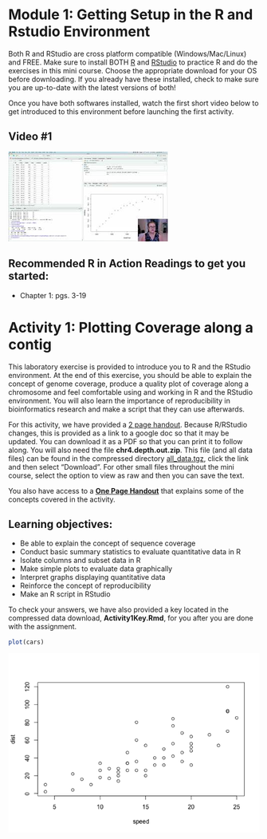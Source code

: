 Module 1: Getting Setup in the R and Rstudio Environment
================

Both R and RStudio are cross platform compatible (Windows/Mac/Linux) and
FREE. Make sure to install BOTH [R](https://www.r-project.org/) and
[RStudio](https://rstudio.com/) to practice R and do the exercises in
this mini course. Choose the appropriate download for your OS before
downloading. If you already have these installed, check to make sure you
are up-to-date with the latest versions of both!

Once you have both softwares installed, watch the first short video
below to get introduced to this environment before launching the first
activity.

## Video #1

[![](../images/mq2.jpg)](https://youtu.be/uNW5dlrXd2w)

## Recommended R in Action Readings to get you started:

-   Chapter 1: pgs. 3-19

# Activity 1: Plotting Coverage along a contig

This laboratory exercise is provided to introduce you to R and the
RStudio environment. At the end of this exercise, you should be able to
explain the concept of genome coverage, produce a quality plot of
coverage along a chromosome and feel comfortable using and working in R
and the RStudio environment. You will also learn the importance of
reproducibility in bioinformatics research and make a script that they
can use afterwards.

For this activity, we have provided a [2 page
handout](https://docs.google.com/document/d/1cjoB1En9wHG8O_UDptQovVQUAdE14chjRca5r2ez-R4/edit?usp=sharing).
Because R/RStudio changes, this is provided as a link to a google doc so
that it may be updated. You can download it as a PDF so that you can
print it to follow along. You will also need the file
**chr4.depth.out.zip**. This file (and all data files) can be found in
the compressed directory
[all_data.tgz](https://github.com/StevisonLab/R-Mini-Course/tree/main/data/all_data.tgz),
click the link and then select “Download”. For other small files
throughout the mini course, select the option to view as raw and then
you can save the text.

You also have access to a **[One Page
Handout](https://github.com/StevisonLab/R-Mini-Course/blob/main/data/Activity1_intro.pdf)**
that explains some of the concepts covered in the activity.

## Learning objectives:

-   Be able to explain the concept of sequence coverage
-   Conduct basic summary statistics to evaluate quantitative data in R
-   Isolate columns and subset data in R
-   Make simple plots to evaluate data graphically
-   Interpret graphs displaying quantitative data
-   Reinforce the concept of reproducibility
-   Make an R script in RStudio

To check your answers, we have also provided a key located in the
compressed data download, **Activity1Key.Rmd**, for you after you are
done with the assignment.

``` r
plot(cars)
```

![](module1_files/figure-gfm/unnamed-chunk-1-1.png)<!-- -->
